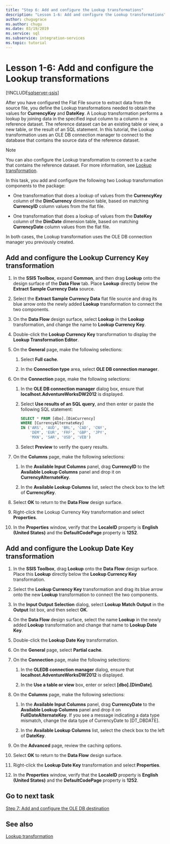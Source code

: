 ```yaml
---
title: "Step 6: Add and configure the Lookup transformations"
description: "Lesson 1-6: Add and configure the Lookup transformations"
author: chugugrace
ms.author: chugu
ms.date: 03/19/2019
ms.service: sql
ms.subservice: integration-services
ms.topic: tutorial
---
```

# Lesson 1-6: Add and configure the Lookup transformations

[!INCLUDE[sqlserver-ssis](../includes/applies-to-version/sqlserver-ssis.md)]



After you have configured the Flat File source to extract data from the source file, you define the Lookup transformations needed to obtain the values for **CurrencyKey** and **DateKey**. A Lookup transformation performs a lookup by joining data in the specified input column to a column in a reference dataset. The reference dataset can be an existing table or view, a new table, or the result of an SQL statement. In this tutorial, the Lookup transformation uses an OLE DB connection manager to connect to the database that contains the source data of the reference dataset.  
  
> [!NOTE]  
> You can also configure the Lookup transformation to connect to a cache that contains the reference dataset. For more information, see [Lookup transformation](../integration-services/data-flow/transformations/lookup-transformation.md).  
  
In this task, you add and configure the following two Lookup transformation components to the package:  
  
-   One transformation that does a lookup of values from the **CurrencyKey** column of the **DimCurrency** dimension table, based on matching **CurrencyID** column values from the flat file.  
  
-   One transformation that does a lookup of values from the **DateKey** column of the **DimDate** dimension table, based on matching **CurrencyDate** column values from the flat file.  
  
In both cases, the Lookup transformation uses the OLE DB connection manager you previously created.  
  
## Add and configure the Lookup Currency Key transformation  
  
1.  In the **SSIS Toolbox**, expand **Common**, and then drag **Lookup** onto the design surface of the **Data Flow** tab. Place **Lookup** directly below the **Extract Sample Currency Data** source.  
  
2.  Select the **Extract Sample Currency Data** flat file source and drag its blue arrow onto the newly added **Lookup** transformation to connect the two components.  
  
3.  On the **Data Flow** design surface, select **Lookup** in the **Lookup** transformation, and change the name to **Lookup Currency Key**.  
  
4.  Double-click the **Lookup Currency Key** transformation to display the **Lookup Transformation Editor**.  
  
5.  On the **General** page, make the following selections:  
  
    1.  Select **Full cache**.  
  
    2.  In the **Connection type** area, select **OLE DB connection manager**.  
  
6.  On the **Connection** page, make the following selections:  
  
    1.  In the **OLE DB connection manager** dialog box, ensure that **localhost.AdventureWorksDW2012** is displayed.  
  
    2.  Select **Use results of an SQL query**, and then enter or paste the following SQL statement:  
  
        ```sql
        SELECT * FROM [dbo].[DimCurrency]
        WHERE [CurrencyAlternateKey]
        IN ('ARS', 'AUD', 'BRL', 'CAD', 'CNY',
            'DEM', 'EUR', 'FRF', 'GBP', 'JPY',
	        'MXN', 'SAR', 'USD', 'VEB')
        ```  
    3.  Select **Preview** to verify the query results.
  
7.  On the **Columns** page, make the following selections:  
  
    1.  In the **Available Input Columns** panel, drag **CurrencyID** to the **Available Lookup Columns** panel and drop it on **CurrencyAlternateKey**.  
  
    2.  In the **Available Lookup Columns** list, select the check box to the left of **CurrencyKey**.  
  
8.  Select **OK** to return to the **Data Flow** design surface.  
  
9. Right-click the Lookup Currency Key transformation and select **Properties**.  
  
10. In the **Properties** window, verify that the **LocaleID** property is **English (United States)** and the **DefaultCodePage** property is **1252**.  
  
## Add and configure the Lookup Date Key transformation  
  
1.  In the **SSIS Toolbox**, drag **Lookup** onto the **Data Flow** design surface. Place this **Lookup** directly below the **Lookup Currency Key** transformation.  
  
2.  Select the **Lookup Currency Key** transformation and drag its blue arrow onto the new **Lookup** transformation to connect the two components.  
  
3.  In the **Input Output Selection** dialog, select **Lookup Match Output** in the **Output** list box, and then select **OK**.  
  
4.  On the **Data Flow** design surface, select the name **Lookup** in the newly added **Lookup** transformation and change that name to **Lookup Date Key**.  
  
5.  Double-click the **Lookup Date Key** transformation.  
  
6.  On the **General** page, select **Partial cache**.  
  
7.  On the **Connection** page, make the following selections:  
  
    1.  In the **OLEDB connection manager** dialog, ensure that **localhost.AdventureWorksDW2012** is displayed.  
  
    2.  In the **Use a table or view** box, enter or select **[dbo].[DimDate]**.  
  
8.  On the **Columns** page, make the following selections:  
  
    1.  In the **Available Input Columns** panel, drag **CurrencyDate** to the **Available Lookup Columns** panel and drop it on **FullDateAlternateKey**.  If you see a message indicating a data type mismatch, change the data type of CurrencyDate to [DT_DBDATE].
  
    2.  In the **Available Lookup Columns** list, select the check box to the left of **DateKey**.  
  
9. On the **Advanced** page, review the caching options.  
  
10. Select **OK** to return to the **Data Flow** design surface.  
  
11. Right-click the **Lookup Date Key** transformation and select **Properties**.
  
12. In the **Properties** window, verify that the **LocaleID** property is **English (United States)** and the **DefaultCodePage** property is **1252**.  
  
## Go to next task
[Step 7: Add and configure the OLE DB destination](../integration-services/lesson-1-7-adding-and-configuring-the-ole-db-destination.md)  
  
## See also  
[Lookup transformation](../integration-services/data-flow/transformations/lookup-transformation.md)  
